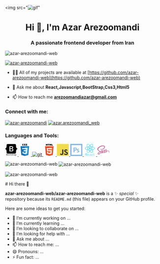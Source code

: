 <img src="![gif](https://github.com/azar-arezoomandi-web/azar-arezoomandi-web/assets/144945975/c5ceeca7-639f-48df-bfe0-02e3ffd5cb7b)"
<h1 align="center">Hi 👋, I'm Azar Arezoomandi</h1>
<h3 align="center">A passionate frontend developer from Iran</h3>

<p align="left"> <img src="https://komarev.com/ghpvc/?username=azar-arezoomandi-web&label=Profile%20views&color=0e75b6&style=flat" alt="azar-arezoomandi-web" /> </p>

<p align="left"> <a href="https://github.com/ryo-ma/github-profile-trophy"><img src="https://github-profile-trophy.vercel.app/?username=azar-arezoomandi-web" alt="azar-arezoomandi-web" /></a> </p>

- 👨‍💻 All of my projects are available at [https://github.com/azar-arezoomandi-web](https://github.com/azar-arezoomandi-web)

- 💬 Ask me about **React,Javascript,BootStrap,Css3,Html5**

- 📫 How to reach me **arezoomandiazar@gmail.com**

<h3 align="left">Connect with me:</h3>
<p align="left">
<a href="https://linkedin.com/in/azar-arezoomandi" target="blank"><img align="center" src="https://raw.githubusercontent.com/rahuldkjain/github-profile-readme-generator/master/src/images/icons/Social/linked-in-alt.svg" alt="azar-arezoomandi" height="30" width="40" /></a>
<a href="https://instagram.com/azar.arezoomandi_web" target="blank"><img align="center" src="https://raw.githubusercontent.com/rahuldkjain/github-profile-readme-generator/master/src/images/icons/Social/instagram.svg" alt="azar.arezoomandi_web" height="30" width="40" /></a>
</p>

<h3 align="left">Languages and Tools:</h3>
<p align="left"> <a href="https://getbootstrap.com" target="_blank" rel="noreferrer"> <img src="https://raw.githubusercontent.com/devicons/devicon/master/icons/bootstrap/bootstrap-plain-wordmark.svg" alt="bootstrap" width="40" height="40"/> </a> <a href="https://www.w3schools.com/css/" target="_blank" rel="noreferrer"> <img src="https://raw.githubusercontent.com/devicons/devicon/master/icons/css3/css3-original-wordmark.svg" alt="css3" width="40" height="40"/> </a> <a href="https://git-scm.com/" target="_blank" rel="noreferrer"> <img src="https://www.vectorlogo.zone/logos/git-scm/git-scm-icon.svg" alt="git" width="40" height="40"/> </a> <a href="https://www.w3.org/html/" target="_blank" rel="noreferrer"> <img src="https://raw.githubusercontent.com/devicons/devicon/master/icons/html5/html5-original-wordmark.svg" alt="html5" width="40" height="40"/> </a> <a href="https://developer.mozilla.org/en-US/docs/Web/JavaScript" target="_blank" rel="noreferrer"> <img src="https://raw.githubusercontent.com/devicons/devicon/master/icons/javascript/javascript-original.svg" alt="javascript" width="40" height="40"/> </a> <a href="https://www.photoshop.com/en" target="_blank" rel="noreferrer"> <img src="https://raw.githubusercontent.com/devicons/devicon/master/icons/photoshop/photoshop-line.svg" alt="photoshop" width="40" height="40"/> </a> <a href="https://reactjs.org/" target="_blank" rel="noreferrer"> <img src="https://raw.githubusercontent.com/devicons/devicon/master/icons/react/react-original-wordmark.svg" alt="react" width="40" height="40"/> </a> <a href="https://sass-lang.com" target="_blank" rel="noreferrer"> <img src="https://raw.githubusercontent.com/devicons/devicon/master/icons/sass/sass-original.svg" alt="sass" width="40" height="40"/> </a> </p>

<p><img align="left" src="https://github-readme-stats.vercel.app/api/top-langs?username=azar-arezoomandi-web&show_icons=true&locale=en&layout=compact" alt="azar-arezoomandi-web" /></p>

<p>&nbsp;<img align="center" src="https://github-readme-stats.vercel.app/api?username=azar-arezoomandi-web&show_icons=true&locale=en" alt="azar-arezoomandi-web" /></p>

<p><img align="center" src="https://github-readme-streak-stats.herokuapp.com/?user=azar-arezoomandi-web&" alt="azar-arezoomandi-web" /></p>
# Hi there 👋


**azar-arezoomandi-web/azar-arezoomandi-web** is a ✨ _special_ ✨ repository because its `README.md` (this file) appears on your GitHub profile.

Here are some ideas to get you started:

- 🔭 I’m currently working on ...
- 🌱 I’m currently learning ...
- 👯 I’m looking to collaborate on ...
- 🤔 I’m looking for help with ...
- 💬 Ask me about ...
- 📫 How to reach me: ...
- 😄 Pronouns: ...
- ⚡ Fun fact: ...

